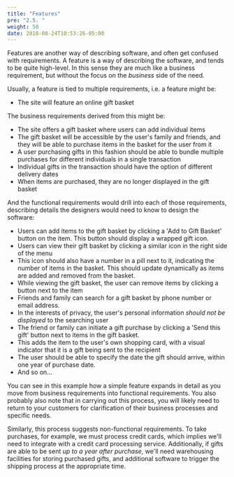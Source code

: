```yaml
---
title: "Features"
pre: "2.5. "
weight: 50
date: 2018-08-24T10:53:26-05:00
---
```

Features are another way of describing software, and often get confused with requirements.  A feature is a way of describing the software, and tends to be quite high-level.  In this sense they are much like a business requirement, but without the focus on the _business_ side of the need.  

Usually, a feature is tied to multiple requirements, i.e. a feature might be:

* The site will feature an online gift basket

The business requirements derived from this might be:

* The site offers a gift basket where users can add individual items
* The gift basket will be accessible by the user's family and friends, and they will be able to purchase items in the basket for the user from it 
* A user purchasing gifts in this fashion should be able to bundle multiple purchases for different individuals in a single transaction
* Individual gifts in the transaction should have the option of different delivery dates
* When items are purchased, they are no longer displayed in the gift basket

And the functional requirements would drill into each of those requirements, describing details the designers would need to know to design the software:

* Users can add items to the gift basket by clicking a 'Add to Gift Basket' button on the item.  This button should display a wrapped gift icon.
* Users can view their gift basket by clicking a similar icon in the right side of the menu
* This icon should also have a number in a pill next to it, indicating the number of items in the basket. This should update dynamically as items are added and removed from the basket.
* While viewing the gift basket, the user can remove items by clicking a button next to the item
* Friends and family can search for a gift basket by phone number or email address.
* In the interests of privacy, the user's personal information _should not be displayed_ to the searching user
* The friend or family can initiate a gift purchase by clicking a 'Send this gift' button next to items in the gift basket.
* This adds the item to the user's own shopping card, with a visual indicator that it is a gift being sent to the recipient
* The user should be able to specify the date the gift should arrive, within one year of purchase date.
* And so on...

You can see in this example how a simple feature expands in detail as you move from business requirements into functional requirements.  You also probably also note that in carrying out this process, you will likely need to return to your customers for clarification of their business processes and specific needs.

Similarly, this process suggests non-functional requirements.  To take purchases, for example, we must process credit cards, which implies we'll need to integrate with a credit card processing service.  Additionally, if gifts are able to be sent _up to a year after purchase_, we'll need warehousing facilities for storing purchased gifts, and additional software to trigger the shipping process at the appropriate time.

